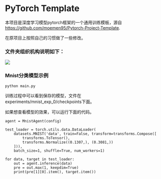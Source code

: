 # PyTorch Template

本项目是深度学习模型pytorch框架的一个通用训练模板，源自 https://github.com/moemen95/Pytorch-Project-Template.

在原项目上按照自己的习惯做了一些修改。

### 文件夹组织机构说明如下：

![](https://cdn.jsdelivr.net/gh/whuhit/Pytorch_Template/data/assets/diagram.png)



### Mnist分类模型示例

`
python main.py
`

训练过程中可以看到保存的模型，文件在experiments/mnist_exp_0/checkpoints下面。

如果想查看模型的效果，可以运行下面的代码。

    agent = MnistAgent(config)

    test_loader = torch.utils.data.DataLoader(
        datasets.MNIST('data', train=False, transform=transforms.Compose([
            transforms.ToTensor(),
            transforms.Normalize((0.1307,), (0.3081,))
        ])),
        batch_size=1, shuffle=True, num_workers=1)

    for data, target in test_loader:
        out = agent.inference(data)
        pre = out.max(1, keepdim=True)
        print(pre[1][0].item(), target.item())




